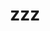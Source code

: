 ---
category: 3-letters
denotation: null
name: zzz
reference_link: https://www.etymonline.com/word/zzz
root_language: null
root_name: null
title: zzz
type: free
word_sums:
- respelling: zzz
  sum: 'Zzz + '
---